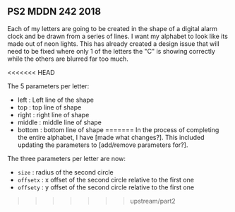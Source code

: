 ## PS2 MDDN 242 2018

Each of my letters are going to be created in the shape of a digital alarm clock and be drawn from a series of lines. I want my alphabet to look like its made out of neon lights. This has already created a design issue that will need to be fixed where only 1 of the letters the "C" is showing correctly while the others are blurred far too much.

<<<<<<< HEAD

The 5 parameters per letter:
  * left : Left line of the shape
  * top : top line of shape
  * right : right line of shape
  * middle : middle line of shape
  * bottom : bottom line of shape
=======
In the process of completing the entire alphabet, I have [made what changes?].
This included updating the parameters to [add/remove parameters for?].

The three parameters per letter are now:
  * `size` : radius of the second circle
  * `offsetx` : x offset of the second circle relative to the first one
  * `offsety` : y offset of the second circle relative to the first one
>>>>>>> upstream/part2

